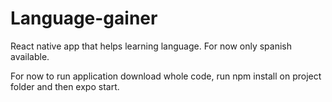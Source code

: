 # Language-gainer
React native app that helps learning language. For now only spanish available.

For now to run application download whole code, run npm install on project folder and then expo start.
